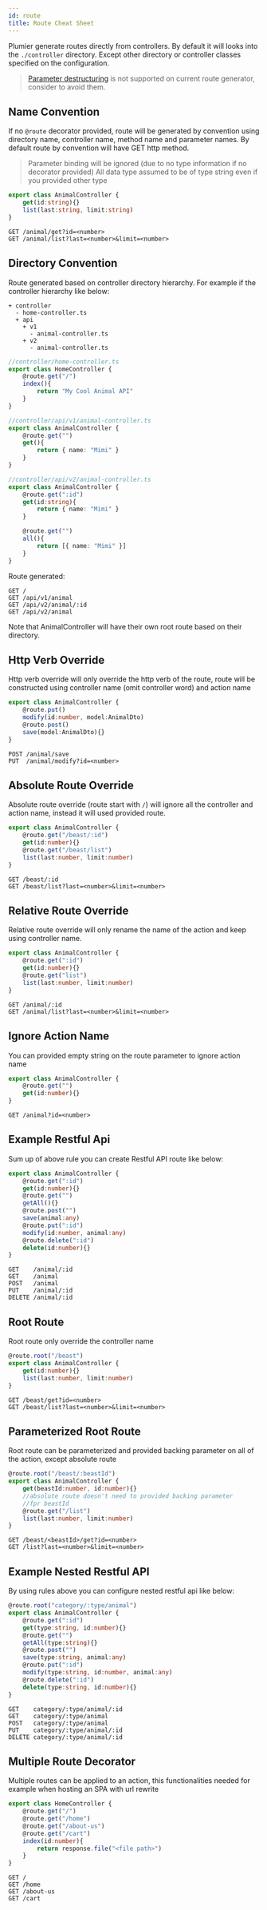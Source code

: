 ```yaml
---
id: route
title: Route Cheat Sheet
---
```


Plumier generate routes directly from controllers. By default it will looks into the `./controller` directory. Except other directory or controller classes specified on the configuration.

> [Parameter destructuring](https://www.typescriptlang.org/docs/handbook/variable-declarations.html#function-declarations) is not supported on current route generator, consider to avoid them.

## Name Convention

If no `@route` decorator provided, route will be generated by convention using directory name, controller name, method name and parameter names. By default route by convention will have GET http method.

> Parameter binding will be ignored (due to no type information if no decorator provided)
> All data type assumed to be of type string even if you provided other type

```typescript
export class AnimalController {
    get(id:string){}
    list(last:string, limit:string)
}
```
```
GET /animal/get?id=<number>
GET /animal/list?last=<number>&limit=<number>
```

## Directory Convention
Route generated based on controller directory hierarchy. For example if the controller hierarchy like below:

```
+ controller
  - home-controller.ts
  + api
    + v1
      - animal-controller.ts
    + v2
      - animal-controller.ts
```

```typescript
//controller/home-controller.ts
export class HomeController {
    @route.get("/")
    index(){
        return "My Cool Animal API"
    }
}

//controller/api/v1/animal-controller.ts
export class AnimalController {
    @route.get("")
    get(){
        return { name: "Mimi" }
    }
}

//controller/api/v2/animal-controller.ts
export class AnimalController {
    @route.get(":id")
    get(id:string){
        return { name: "Mimi" }
    }

    @route.get("")
    all(){
        return [{ name: "Mimi" }]
    }
}
```

Route generated:

```
GET /
GET /api/v1/animal
GET /api/v2/animal/:id
GET /api/v2/animal
```

Note that AnimalController will have their own root route based on their directory.

## Http Verb Override

Http verb override will only override the http verb of the route, route will be constructed using controller name (omit controller word) and action name

```typescript
export class AnimalController {
    @route.put()
    modify(id:number, model:AnimalDto)
    @route.post()
    save(model:AnimalDto){}
}
```
```
POST /animal/save
PUT  /animal/modify?id=<number>
```

## Absolute Route Override

Absolute route override (route start with `/`) will ignore all the controller and action name, instead it will used provided route.

```typescript
export class AnimalController {
    @route.get("/beast/:id")
    get(id:number){}
    @route.get("/beast/list")
    list(last:number, limit:number)
}
```
```
GET /beast/:id
GET /beast/list?last=<number>&limit=<number>
```

## Relative Route Override

Relative route override will only rename the name of the action and keep using controller name.

```typescript
export class AnimalController {
    @route.get(":id")
    get(id:number){}
    @route.get("list")
    list(last:number, limit:number)
}
```
```
GET /animal/:id
GET /animal/list?last=<number>&limit=<number>
```

## Ignore Action Name

You can provided empty string on the route parameter to ignore action name

```typescript
export class AnimalController {
    @route.get("")
    get(id:number){}
}
```
```
GET /animal?id=<number>
```

## Example Restful Api

Sum up of above rule you can create Restful API route like below:

```typescript
export class AnimalController {
    @route.get(":id")
    get(id:number){}
    @route.get("")
    getAll(){}
    @route.post("")
    save(animal:any)
    @route.put(":id")
    modify(id:number, animal:any)
    @route.delete(":id")
    delete(id:number){}
}
```
```
GET    /animal/:id
GET    /animal
POST   /animal
PUT    /animal/:id
DELETE /animal/:id
```

## Root Route

Root route only override the controller name

```typescript
@route.root("/beast")
export class AnimalController {
    get(id:number){}
    list(last:number, limit:number)
}
```
```
GET /beast/get?id=<number>
GET /beast/list?last=<number>&limit=<number>
```

## Parameterized Root Route

Root route can be parameterized and provided backing parameter on all of the action, except absolute route

```typescript
@route.root("/beast/:beastId")
export class AnimalController {
    get(beastId:number, id:number){}
    //absolute route doesn't need to provided backing parameter
    //fpr beastId
    @route.get("/list")
    list(last:number, limit:number)
}
```
```
GET /beast/<beastId>/get?id=<number>
GET /list?last=<number>&limit=<number>
```

## Example Nested Restful API

By using rules above you can configure nested restful api like below:

```typescript
@route.root("category/:type/animal")
export class AnimalController {
    @route.get(":id")
    get(type:string, id:number){}
    @route.get("")
    getAll(type:string){}
    @route.post("")
    save(type:string, animal:any)
    @route.put(":id")
    modify(type:string, id:number, animal:any)
    @route.delete(":id")
    delete(type:string, id:number){}
}
```
```
GET    category/:type/animal/:id
GET    category/:type/animal
POST   category/:type/animal
PUT    category/:type/animal/:id
DELETE category/:type/animal/:id
```

## Multiple Route Decorator
Multiple routes can be applied to an action, this functionalities needed for example when hosting an SPA with url rewrite

```typescript
export class HomeController {
    @route.get("/")
    @route.get("/home")
    @route.get("/about-us")
    @route.get("/cart")
    index(id:number){
        return response.file("<file path>")
    }
}
```

```
GET /
GET /home
GET /about-us
GET /cart
```




